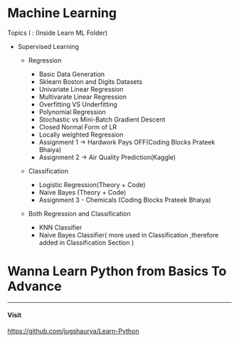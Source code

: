 # Machine Learning

Topics I : (Inside Learn ML Folder)
- Supervised Learning
    - Regression
      - Basic Data Generation 
      - Sklearn Boston and Digits Datasets
      - Univariate Linear Regression
      - Multivarate Linear Regression
      - Overfitting VS Underfitting
      - Polynomial Regression
      - Stochastic vs Mini-Batch Gradient Descent
      - Closed Normal Form of LR
      - Locally weighted Regression
      - Assignment 1 -> Hardwork Pays OFF(Coding Blocks Prateek Bhaiya)
      - Assignment 2 -> Air Quality Prediction(Kaggle)
      
      
      
    - Classification
      - Logistic Regression(Theory + Code)
      - Naive Bayes (Theory + Code)
      - Assignment 3 - Chemicals (Coding Blocks Prateek Bhaiya)
      
    - Both Regression and Classification
      - KNN Classifier
      - Naive Bayes Classifier( more used in Classification ,therefore added in Classification Section )



# Wanna Learn Python from Basics To Advance 
-------------------
#### Visit
https://github.com/jugshaurya/Learn-Python
